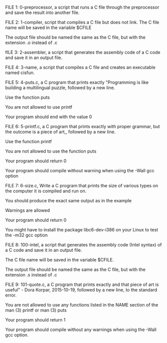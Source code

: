 FILE 1: 0-preprocessor, a script that runs a C file through the preprocessor and save the result into another file.

FILE 2: 1-compiler,  script that compiles a C file but does not link. The C file name will be saved in the variable $CFILE

The output file should be named the same as the C file, but with the extension .o instead of .c

fILE 3: 2-assembler, a script that generates the assembly code of a C code and save it in an output file.

FILE 4: 3-name, a script that compiles a C file and creates an executable named cisfun.

FILE 5: 4-puts.c, a C program that prints exactly "Programming is like building a multilingual puzzle, followed by a new line.

Use the function puts

You are not allowed to use printf

Your program should end with the value 0

FILE 6: 5-printf.c,  a C program that prints exactly with proper grammar, but the outcome is a piece of art,, followed by a new line.

Use the function printf

You are not allowed to use the function puts

Your program should return 0

Your program should compile without warning when using the -Wall gcc option

FILE 7: 6-size.c, Write a C program that prints the size of various types on the computer it is compiled and run on.

You should produce the exact same output as in the example

Warnings are allowed

Your program should return 0

You might have to install the package libc6-dev-i386 on your Linux to test the -m32 gcc option

FILE 8: 100-intel,  a script that generates the assembly code (Intel syntax) of a C code and save it in an output file.

The C file name will be saved in the variable $CFILE.

The output file should be named the same as the C file, but with the extension .s instead of .c

FILE 9: 101-quote.c, a C program that prints exactly and that piece of art is useful" - Dora Korpar, 2015-10-19, followed by a new line, to the standard error.

You are not allowed to use any functions listed in the NAME section of the man (3) printf or man (3) puts

Your program should return 1

Your program should compile without any warnings when using the -Wall gcc option.
